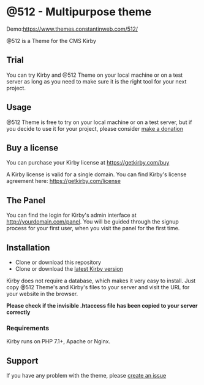 # @512 - Multipurpose theme

Demo:<https://www.themes.constantinweb.com/512/>

@512 is a Theme for the CMS Kirby

## Trial

You can try Kirby and @512 Theme on your local machine or on a test server as long as you need to make sure it is the right tool for your next project.

## Usage

@512 Theme is free to try on your local machine or on a test server, but if you decide to use it for your project, please consider [make a donation](https://www.paypal.com/cgi-bin/webscr?cmd=_s-xclick&hosted_button_id=LF8XQ2LV5LCH6&source=url)

## Buy a license

You can purchase your Kirby license at
<https://getkirby.com/buy>

A Kirby license is valid for a single domain. You can find Kirby's license agreement here: <https://getkirby.com/license>

## The Panel

You can find the login for Kirby's admin interface at http://yourdomain.com/panel. You will be guided through the signup process for your first user, when you visit the panel for the first time.

## Installation

- Clone or download this repository
- Clone or download the [latest Kirby version](https://github.com/getkirby/kirby)

Kirby does not require a database, which makes it very easy to install. Just copy @512 Theme's and Kirby's files to your server and visit the URL for your website in the browser.

**Please check if the invisible .htaccess file has been
copied to your server correctly**

### Requirements

Kirby runs on PHP 7.1+, Apache or Nginx.

## Support

If you have any problem with the theme, please [create an issue](https://github.com/constantinjoly/512-Kirby-theme/issues)








